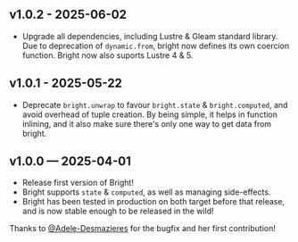 ## v1.0.2 - 2025-06-02

- Upgrade all dependencies, including Lustre & Gleam standard library. Due to
  deprecation of `dynamic.from`, bright now defines its own coercion function.
  Bright now also suports Lustre 4 & 5.

## v1.0.1 - 2025-05-22

- Deprecate `bright.unwrap` to favour `bright.state` & `bright.computed`, and
  avoid overhead of tuple creation. By being simple, it helps in function
  inlining, and it also make sure there's only one way to get data from bright.

## v1.0.0 — 2025-04-01

- Release first version of Bright!
- Bright supports `state` & `computed`, as well as managing side-effects.
- Bright has been tested in production on both target before that release, and
  is now stable enough to be released in the wild!

Thanks to [@Adele-Desmazieres](https://github.com/Adele-Desmazieres/) for the
bugfix and her first contribution!
